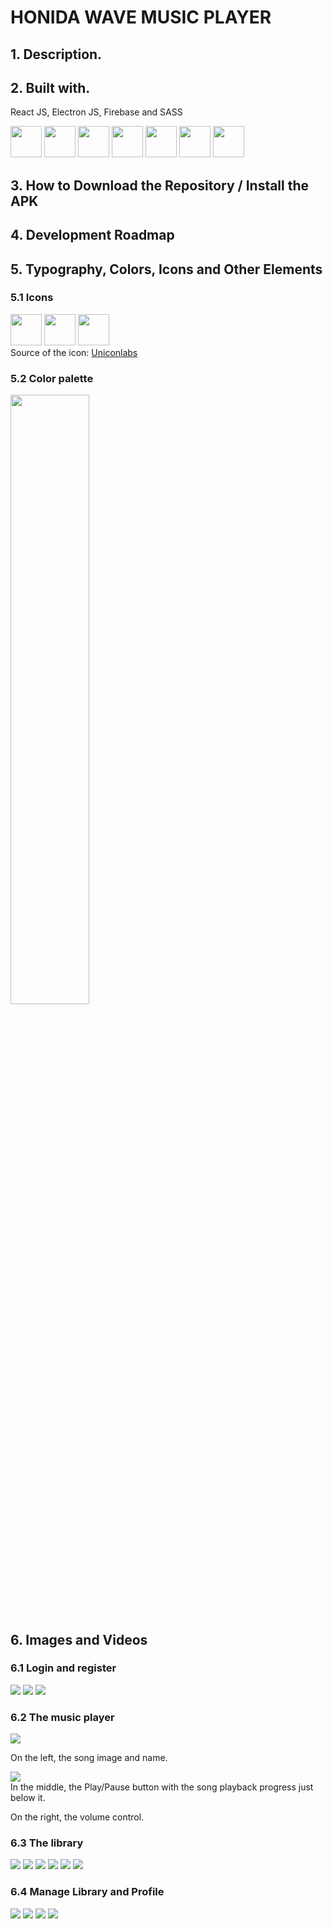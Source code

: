 # HONIDA WAVE MUSIC PLAYER 
## 1. Description.


## 2. Built with.
React JS, Electron JS, Firebase and SASS

<img src="https://github.com/DamianPyCoder/RandomAssets__icons__V2/blob/main/VSCode-Dark.svg" width="50"> <img src="https://github.com/DamianPyCoder/RandomAssets__icons__V2/blob/main/React-Dark.svg" width="50">
<img src="https://github.com/DamianPyCoder/RandomAssets__icons__V2/blob/main/Electron.svg" width="50">
<img src="https://github.com/DamianPyCoder/RandomAssets__icons__V2/blob/main/Firebase-Dark.svg" width="50">
<img src="https://github.com/DamianPyCoder/RandomAssets__icons__V2/blob/main/Sass.svg" width="50">
<img src="https://github.com/DamianPyCoder/RandomAssets__icons__V2/blob/main/Yarn-Dark.svg" width="50">
<img src="https://github.com/DamianPyCoder/RandomAssets__icons__V2/blob/main/NodeJS-Dark.svg" width="50">


## 3. How to Download the Repository / Install the APK




## 4. Development Roadmap




## 5. Typography, Colors, Icons and Other Elements  

### 5.1 Icons
<img src="https://github.com/DamianPyCoder/Program___ReactJS_ElectronJS___SpotifyClon/blob/main/reproductor_picts/logo-name-green.png" width="50">  <img src="https://github.com/DamianPyCoder/Program___ReactJS_ElectronJS___SpotifyClon/blob/main/reproductor_picts/logo-white.png" width="50">  <img src="https://github.com/DamianPyCoder/Program___ReactJS_ElectronJS___SpotifyClon/blob/main/reproductor_picts/logo-green.png" width="50">  
Source of the icon: [Uniconlabs](https://www.flaticon.es/icono-gratis/nota-musical_3293813?related_id=3293822&origin=search)  

### 5.2 Color palette 
<img src="https://github.com/DamianPyCoder/Program___ReactJS_ElectronJS___SpotifyClon/raw/main/reproductor_picts/Palette2.png" height="50%">  







## 6. Images and Videos
### 6.1 Login and register
![](https://github.com/DamianPyCoder/Program___ReactJS_ElectronJS___SpotifyClon/blob/main/reproductor_picts/0.png)
![](https://github.com/DamianPyCoder/Program___ReactJS_ElectronJS___SpotifyClon/blob/main/reproductor_picts/1.png)
![](https://github.com/DamianPyCoder/Program___ReactJS_ElectronJS___SpotifyClon/blob/main/reproductor_picts/2.png)

### 6.2 The music player
![](https://github.com/DamianPyCoder/Program___ReactJS_ElectronJS___SpotifyClon/blob/main/reproductor_picts/10.png)

On the left, the song image and name.  

![](https://github.com/DamianPyCoder/RandomAssets__minicons__V1/blob/main/play_circle.svg)  
In the middle, the Play/Pause button with the song playback progress just below it.  

On the right, the volume control.  


### 6.3 The library
![](https://github.com/DamianPyCoder/Program___ReactJS_ElectronJS___SpotifyClon/blob/main/reproductor_picts/4.png)
![](https://github.com/DamianPyCoder/Program___ReactJS_ElectronJS___SpotifyClon/blob/main/reproductor_picts/5.png)
![](https://github.com/DamianPyCoder/Program___ReactJS_ElectronJS___SpotifyClon/blob/main/reproductor_picts/6.png)
![](https://github.com/DamianPyCoder/Program___ReactJS_ElectronJS___SpotifyClon/blob/main/reproductor_picts/7.png)
![](https://github.com/DamianPyCoder/Program___ReactJS_ElectronJS___SpotifyClon/blob/main/reproductor_picts/8.png)
![](https://github.com/DamianPyCoder/Program___ReactJS_ElectronJS___SpotifyClon/blob/main/reproductor_picts/9.png)

### 6.4 Manage Library and Profile
![](https://github.com/DamianPyCoder/Program___ReactJS_ElectronJS___SpotifyClon/blob/main/reproductor_picts/3.png)
![](https://github.com/DamianPyCoder/Program___ReactJS_ElectronJS___SpotifyClon/blob/main/reproductor_picts/11.png)
![](https://github.com/DamianPyCoder/Program___ReactJS_ElectronJS___SpotifyClon/blob/main/reproductor_picts/13.png)
![](https://github.com/DamianPyCoder/Program___ReactJS_ElectronJS___SpotifyClon/blob/main/reproductor_picts/12.png)
